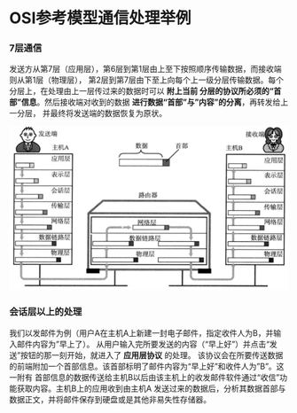 OSI参考模型通信处理举例
===============================================

### 7层通信
发送方从第7层（应用层），第6层到第1层由上至下按照顺序传输数据，而接收端则从第1层（物理层），
第2层到第7层由下至上向每个上一级分层传输数据。每个分层上，在处理由上一层传过来的数据时可以 **附上当前
分层的协议所必须的“首部”信息**。然后接收端对收到的数据 **进行数据“首部”与”内容”的分离**，再转发给上一分层，
并最终将发送端的数据恢复为原状。

![7层通信](img/7层通信.png)

### 会话层以上的处理
我们以发邮件为例（用户A在主机A上新建一封电子邮件，指定收件人为B，并输入邮件内容为”早上了）。
从用户输入完所要发送的内容（“早上好”）并点击“发送”按钮的那一刻开始，就进入了 **应用层协议** 的处理。
该协议会在所要传送数据的前端附加一个首部信息。该首部标明了邮件内容为“早上好”和收件人为”B”。这一附有
首部信息的数据传送给主机B以后由该主机上的收发邮件软件通过“收信”功能获取内容。主机B上的应用收到由主机A
发送过来的数据后，分析其数据首部与数据正文，并将邮件保存到硬盘或是其他非易失性存储器。
